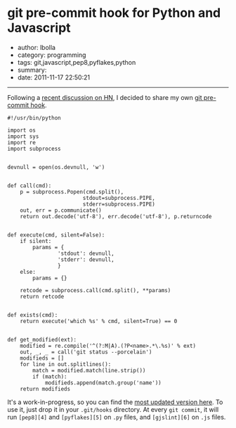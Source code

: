# git pre-commit hook for Python and Javascript

- author: lbolla
- category: programming
- tags: git,javascript,pep8,pyflakes,python
- summary: 
- date: 2011-11-17 22:50:21

----------------

Following a [recent discussion on HN][1], I decided to share my own [git pre-commit hook][2].

    #!/usr/bin/python

    import os
    import sys
    import re
    import subprocess


    devnull = open(os.devnull, 'w')


    def call(cmd):
        p = subprocess.Popen(cmd.split(),
                            stdout=subprocess.PIPE,
                            stderr=subprocess.PIPE)
        out, err = p.communicate()
        return out.decode('utf-8'), err.decode('utf-8'), p.returncode


    def execute(cmd, silent=False):
        if silent:
            params = {
                    'stdout': devnull,
                    'stderr': devnull,
                    }
        else:
            params = {}

        retcode = subprocess.call(cmd.split(), **params)
        return retcode


    def exists(cmd):
        return execute('which %s' % cmd, silent=True) == 0


    def get_modified(ext):
        modified = re.compile('^(?:M|A).(?P<name>.*\.%s)' % ext)
        out, _, _ = call('git status --porcelain')
        modifieds = []
        for line in out.splitlines():
            match = modified.match(line.strip())
            if (match):
                modifieds.append(match.group('name'))
        return modifieds

It's a work-in-progress, so you can find the [most updated version here][3]. To
use it, just drop it in your `.git/hooks` directory. At every `git commit`, it
will run `[pep8][4]` and `[pyflakes][5]` on `.py` files, and `[gjslint][6]` on
`.js` files.

   [1]: http://news.ycombinator.com/item?id=3244475
   [2]: http://book.git-scm.com/5_git_hooks.html
   [3]: https://github.com/lbolla/dotfiles/blob/master/githooks/pre-commit
   [4]: http://pypi.python.org/pypi/pep8
   [5]: http://pypi.python.org/pypi/pyflakes/0.5.0
   [6]: http://code.google.com/closure/utilities/docs/linter_howto.html
